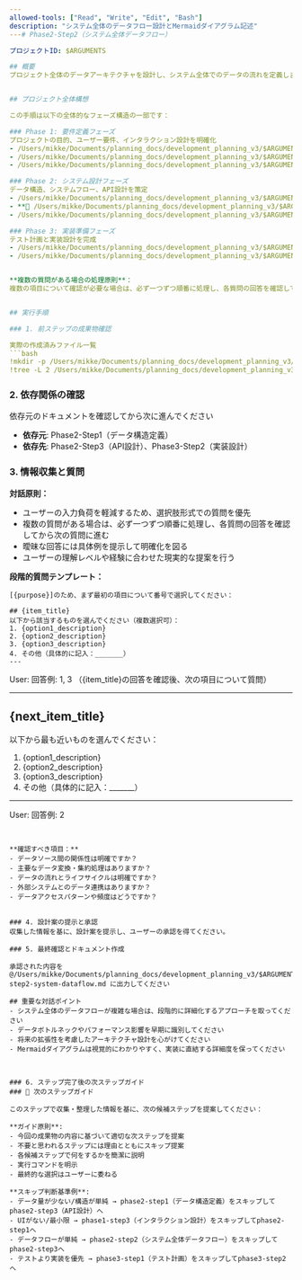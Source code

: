 ```yaml
---
allowed-tools: ["Read", "Write", "Edit", "Bash"]
description: "システム全体のデータフロー設計とMermaidダイアグラム記述"
---# Phase2-Step2（システム全体データフロー）

プロジェクトID: $ARGUMENTS

## 概要
プロジェクト全体のデータアーキテクチャを設計し、システム全体でのデータの流れを定義します。データベースのテーブル、プロパティ、データ加工ロジック、および最終的な出力スキーマ間の関係性を**Mermaidダイアグラム**で視覚化します。


## プロジェクト全体構想

この手順は以下の全体的なフェーズ構造の一部です：

### Phase 1: 要件定義フェーズ
プロジェクトの目的、ユーザー要件、インタラクション設計を明確化
- /Users/mikke/Documents/planning_docs/development_planning_v3/$ARGUMENTS/phase1-step1-idea-and-goals.md # アイデアと目標の明確化
- /Users/mikke/Documents/planning_docs/development_planning_v3/$ARGUMENTS/phase1-step2-user-requirements.md # ユーザー要件定義
- /Users/mikke/Documents/planning_docs/development_planning_v3/$ARGUMENTS/phase1-step3-user-interaction.md # ユーザーインタラクション設計

### Phase 2: システム設計フェーズ
データ構造、システムフロー、API設計を策定
- /Users/mikke/Documents/planning_docs/development_planning_v3/$ARGUMENTS/phase2-step1-data-structure.md # データ構造定義
- **🎯 /Users/mikke/Documents/planning_docs/development_planning_v3/$ARGUMENTS/phase2-step2-system-dataflow.md** # システム全体データフロー設計 ← **現在のステップ**
- /Users/mikke/Documents/planning_docs/development_planning_v3/$ARGUMENTS/phase2-step3-api-design.md # API設計（個別API）

### Phase 3: 実装準備フェーズ
テスト計画と実装設計を完成
- /Users/mikke/Documents/planning_docs/development_planning_v3/$ARGUMENTS/phase3-step1-test-plan.md # テスト計画策定
- /Users/mikke/Documents/planning_docs/development_planning_v3/$ARGUMENTS/phase3-step2-implementation-design.md # 実装設計


**複数の質問がある場合の処理原則**：
複数の項目について確認が必要な場合は、必ず一つずつ順番に処理し、各質問の回答を確認してから次の質問に進む。一度に全ての質問を提示することは避け、段階的なアプローチを取る。


## 実行手順

### 1. 前ステップの成果物確認

実際の作成済みファイル一覧
```bash
!mkdir -p /Users/mikke/Documents/planning_docs/development_planning_v3/$ARGUMENTS
!tree -L 2 /Users/mikke/Documents/planning_docs/development_planning_v3/$ARGUMENTS | ls -l /Users/mikke/Documents/planning_docs/development_planning_v3/$ARGUMENTS
```

### 2. 依存関係の確認

依存元のドキュメントを確認してから次に進んでください


- **依存元**: Phase2-Step1（データ構造定義）
- **依存先**: Phase2-Step3（API設計）、Phase3-Step2（実装設計）
### 3. 情報収集と質問

**対話原則：**
- ユーザーの入力負荷を軽減するため、選択肢形式での質問を優先
- 複数の質問がある場合は、必ず一つずつ順番に処理し、各質問の回答を確認してから次の質問に進む
- 曖昧な回答には具体例を提示して明確化を図る
- ユーザーの理解レベルや経験に合わせた現実的な提案を行う

**段階的質問テンプレート：**
```
[{purpose}]のため、まず最初の項目について番号で選択してください：

## {item_title}
以下から該当するものを選んでください（複数選択可）：
1. {option1_description}
2. {option2_description}
3. {option3_description}
4. その他（具体的に記入：_______）
---
```

User: 回答例: 1, 3
（{item_title}の回答を確認後、次の項目について質問）

---

## {next_item_title}
以下から最も近いものを選んでください：
1. {option1_description}
2. {option2_description}
3. {option3_description}
4. その他（具体的に記入：_______）

---
User: 回答例: 2
```


**確認すべき項目：**
- データソース間の関係性は明確ですか？
- 主要なデータ変換・集約処理はありますか？
- データの流れとライフサイクルは明確ですか？
- 外部システムとのデータ連携はありますか？
- データアクセスパターンや頻度はどうですか？


### 4. 設計案の提示と承認
収集した情報を基に、設計案を提示し、ユーザーの承認を得てください。

### 5. 最終確認とドキュメント作成

承認された内容を @/Users/mikke/Documents/planning_docs/development_planning_v3/$ARGUMENTS/phase2-step2-system-dataflow.md に出力してください

## 重要な対話ポイント
- システム全体のデータフローが複雑な場合は、段階的に詳細化するアプローチを取ってください
- データボトルネックやパフォーマンス影響を早期に識別してください
- 将来の拡張性を考慮したアーキテクチャ設計を心がけてください
- Mermaidダイアグラムは視覚的にわかりやすく、実装に直結する詳細度を保ってください



### 6. ステップ完了後の次ステップガイド
### 🚀 次のステップガイド

このステップで収集・整理した情報を基に、次の候補ステップを提案してください：

**ガイド原則**:
- 今回の成果物の内容に基づいて適切な次ステップを提案
- 不要と思われるステップには理由とともにスキップ提案
- 各候補ステップで何をするかを簡潔に説明
- 実行コマンドを明示
- 最終的な選択はユーザーに委ねる

**スキップ判断基準例**:
- データ量が少ない/構造が単純 → phase2-step1（データ構造定義）をスキップしてphase2-step3（API設計）へ
- UIがない/最小限 → phase1-step3（インタラクション設計）をスキップしてphase2-step1へ
- データフローが単純 → phase2-step2（システム全体データフロー）をスキップしてphase2-step3へ
- テストより実装を優先 → phase3-step1（テスト計画）をスキップしてphase3-step2へ


